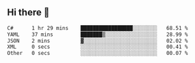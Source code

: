 ## Hi there 👋

<!--START_SECTION:waka-->

```txt
C#      1 hr 29 mins    █████████████████░░░░░░░░   68.51 %
YAML    37 mins         ███████▒░░░░░░░░░░░░░░░░░   28.99 %
JSON    2 mins          ▓░░░░░░░░░░░░░░░░░░░░░░░░   02.02 %
XML     0 secs          ░░░░░░░░░░░░░░░░░░░░░░░░░   00.41 %
Other   0 secs          ░░░░░░░░░░░░░░░░░░░░░░░░░   00.07 %
```

<!--END_SECTION:waka-->

<!--
**elpenor23/elpenor23** is a ✨ _special_ ✨ repository because its `README.md` (this file) appears on your GitHub profile.

Here are some ideas to get you started:

- 🔭 I’m currently working on ...
- 🌱 I’m currently learning ...
- 👯 I’m looking to collaborate on ...
- 🤔 I’m looking for help with ...
- 💬 Ask me about ...
- 📫 How to reach me: ...
- 😄 Pronouns: ...
- ⚡ Fun fact: ...
-->
